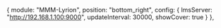 {
  module: "MMM-Lyrion",
  position: "bottom_right",
  config: {
    lmsServer: "http://192.168.1.100:9000",
    updateInterval: 30000,
    showCover: true
  }
},
